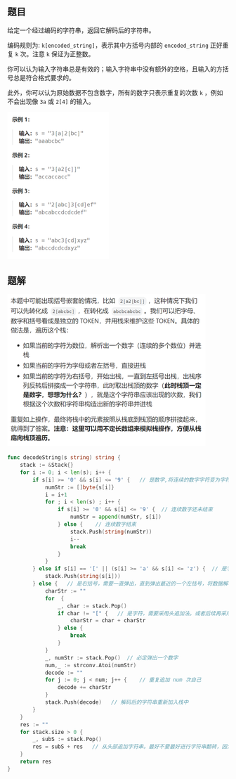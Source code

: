 ## 题目

给定一个经过编码的字符串，返回它解码后的字符串。

编码规则为: `k[encoded_string]`，表示其中方括号内部的 `encoded_string` 正好重复 `k` 次。注意 `k` 保证为正整数。

你可以认为输入字符串总是有效的；输入字符串中没有额外的空格，且输入的方括号总是符合格式要求的。

此外，你可以认为原始数据不包含数字，所有的数字只表示重复的次数 `k` ，例如不会出现像 `3a` 或 `2[4]` 的输入。

<img src="394.字符串解码.assets/image-20240306173343836.png" alt="image-20240306173343836" style="zoom:50%;" />

## 题解

<img src="394.字符串解码.assets/image-20240306173415768.png" alt="image-20240306173415768" style="zoom:50%;" />

```go
func decodeString(s string) string {
    stack := &Stack{}
    for i := 0; i < len(s); i++ {
        if s[i] >= '0' && s[i] <= '9' {   // 是数字,将连续的数字字符变为字符串追加到栈中
            numStr := []byte{s[i]}
            i = i+1
            for ; i < len(s) ; i++ {   
                if s[i] >= '0' && s[i] <= '9' {  // 连续数字还未结束
                    numStr = append(numStr, s[i])
                } else {    // 连续数字结束
                    stack.Push(string(numStr))
                    i--
                    break
                }
            }
        } else if s[i] == '[' || (s[i] >= 'a' && s[i] <= 'z') {  // 是字符或者左括号,直接入栈
            stack.Push(string(s[i]))
        } else {   // 是右括号，需要一直弹出，直到弹出最近的一个左括号，将数据解析后再加入栈中 
            charStr := ""
            for  {
                _, char := stack.Pop()
                if char != "[" {   // 是字符，需要采用头追加法。或者后续再采用一次字符串翻转
                    charStr = char + charStr
                } else {
                    break
                }
            }
            _, numStr := stack.Pop()  // 必定弹出一个数字
            num,_ := strconv.Atoi(numStr)
            decode := ""
            for j := 0; j < num; j++ {    // 重复追加 num 次自己
                decode += charStr
            }
            stack.Push(decode)   // 解码后的字符串重新加入栈中
        }
    }
    res := ""
    for stack.size > 0 {
        _, subS := stack.Pop()
        res = subS + res   // 从头部追加字符串。最好不要最好进行字符串翻转，因为每个子部分都是一个字符串，需要再进行多次局部翻转
    }
    return res
}
```

